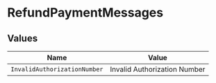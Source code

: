 # RefundPaymentMessages


## Values

| Name                         | Value                        |
| ---------------------------- | ---------------------------- |
| `InvalidAuthorizationNumber` | Invalid Authorization Number |